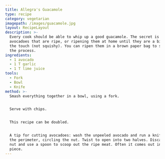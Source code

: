 ```yaml
---
title: Allegra's Guacamole
type: recipe
category: vegetarian
imagepath: /images/guacamole.jpg
layout: RecipeLayout
description: >-
  Every cook should be able to whip up a good guacamole. The secret is getting
  avocadoes that are ripe, or ripening them at home until they are a bit soft to
  the touch (not squishy). You can ripen them in a brown paper bag to speed up
  the process.
ingredients:
  - 1 avocado
  - 1 T garlic
  - 1 T lime juice
tools:
  - Fork
  - Bowl
  - Knife
method: >-
  Smash everything together in a bowl, using a fork.


  Serve with chips.


  This recipe can be doubled.


  A tip for cutting avocadoes: wash the unpeeled avocado and run a knife around
  the perimeter, circling the nut. Twist to open into two halves. Discard the
  nut and use a spoon to scoop out the ripe meat. Often it comes out in one
  piece.
---
```


